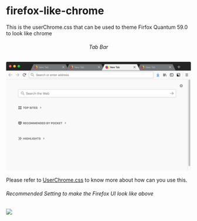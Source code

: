 # firefox-like-chrome
This is the userChrome.css that can be used to theme Firfox Quantum 59.0 to look like chrome


<h6 align='center'>Tab Bar</h6>

![Tab bar](./screenshots/firefox-like-chrome-tabs.png)

Please refer to [UserChrome.css](http://kb.mozillazine.org/index.php?title=UserChrome.css&printable=yes) to know more about how can you use this.

###### Recommended Setting to make the Firefox UI look like above
<img src="https://raw.githubusercontent.com/pratyushtewari/firefox-like-chrome/master/screenshots/RecommendedSettings.png" width="500" height="auto">
